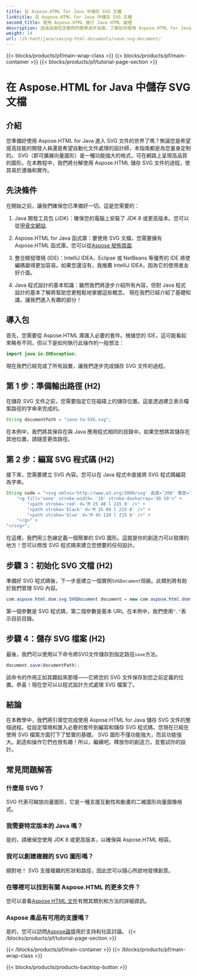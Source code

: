 ```yaml
---
title: 在 Aspose.HTML for Java 中儲存 SVG 文檔
linktitle: 在 Aspose.HTML for Java 中儲存 SVG 文檔
second_title: 使用 Aspose.HTML 進行 Java HTML 處理
description: 透過這個包含範例的簡單逐步指南，了解如何使用 Aspose.HTML for Java 儲存 SVG 文件。
weight: 14
url: /zh-hant/java/saving-html-documents/save-svg-document/
---
```


{{< blocks/products/pf/main-wrap-class >}}
{{< blocks/products/pf/main-container >}}
{{< blocks/products/pf/tutorial-page-section >}}

# 在 Aspose.HTML for Java 中儲存 SVG 文檔

## 介紹
您準備好使用 Aspose.HTML for Java 進入 SVG 文件的世界了嗎？無論您是希望提高技能的開發人員還是希望自動化文件處理的設計師，本指南都是為您量身定制的。 SVG（即可擴展向量圖形）是一種功能強大的格式，可在網路上呈現高品質的圖形。在本教程中，我們將分解使用 Aspose.HTML 儲存 SVG 文件的過程，使其易於遵循和實作。
## 先決條件
在開始之前，讓我們確保您已準備好一切。這是您需要的：
1.  Java 開發工具包 (JDK)：確保您的電腦上安裝了 JDK 8 或更高版本。您可以從[甲骨文網站](https://www.oracle.com/java/technologies/javase-jdk11-downloads.html).
  
2. Aspose.HTML for Java 函式庫：要使用 SVG 文檔，您需要擁有 Aspose.HTML 函式庫。您可以從[Aspose 發佈頁面](https://releases.aspose.com/html/java/).
3. 整合開發環境 (IDE)：IntelliJ IDEA、Eclipse 或 NetBeans 等優秀的 IDE 將使編碼變得更加容易。如果您還沒有，我推薦 IntelliJ IDEA，因為它的使用者友好介面。
4. Java 程式設計的基本知識：雖然我們將逐步介紹所有內容，但對 Java 程式設計的基本了解將幫助您更輕鬆地掌握這些概念。
現在我們已經介紹了基礎知識，讓我們進入有趣的部分！
## 導入包
首先，您需要從 Aspose.HTML 庫匯入必要的套件。根據您的 IDE，這可能看起來略有不同，但以下是如何執行此操作的一般想法：
```java
import java.io.IOException;
```

現在我們已經完成了所有設置，讓我們逐步完成儲存 SVG 文件的過程。
## 第 1 步：準備輸出路徑 (H2)
在儲存 SVG 文件之前，您需要指定它在磁碟上的儲存位置。這是透過建立表示檔案路徑的字串來完成的。
```java
String documentPath = "save-to-SVG.svg";
```
在本例中，我們將其保存在與 Java 應用程式相同的目錄中。如果您想將其儲存在其他位置，請隨意更改路徑。
## 第 2 步：編寫 SVG 程式碼 (H2)
接下來，您需要建立 SVG 內容。您可以在 Java 程式中直接將 SVG 程式碼編寫為字串。
```java
String code = "<svg xmlns='http://www.w3.org/2000/svg' 高度='200' 寬度='300'>" +
    "<g fill='none' stroke-width= '10' stroke-dasharray='30 10'>" +
        "<path stroke='red' d='M 25 40 l 215 0' />" +
        "<path stroke='black' d='M 35 80 l 215 0' />" +
        "<path stroke='blue' d='M 45 120 l 215 0' />" +
    "</g>" +
"</svg>";
```
在這裡，我們用三色線定義一個簡單的 SVG 圖形。這就是你的創造力可以發揮的地方！您可以修改 SVG 程式碼來建立您想要的任何設計。
## 步驟 3：初始化 SVG 文檔 (H2)
準備好 SVG 程式碼後，下一步是建立一個實例`SVGDocument`班級。此類別將有助於我們管理 SVG 內容。
```java
com.aspose.html.dom.svg.SVGDocument document = new com.aspose.html.dom.svg.SVGDocument(code, ".");
```
第一個參數是 SVG 程式碼，第二個參數是基本 URI。在本例中，我們使用`"."`表示目前目錄。
## 步驟 4：儲存 SVG 檔案 (H2)
最後，我們可以使用以下命令將SVG文件儲存到指定路徑`save`方法。
```java
document.save(documentPath);
```
該命令的作用正如其聽起來那樣——它將您的 SVG 文件保存到您之前定義的位置。恭喜！現在您可以以程式設計方式處理 SVG 檔案了。
## 結論
在本教學中，我們將引導您完成使用 Aspose.HTML for Java 儲存 SVG 文件的整個過程。從設定環境和匯入必要的套件到編寫和儲存 SVG 程式碼，您現在已經在使用 SVG 檔案方面打下了堅實的基礎。 SVG 圖形不僅功能強大，而且功能強大。創造和操作它們也很有趣！所以，繼續吧，釋放你的創造力，並嘗試你的設計。
## 常見問題解答
### 什麼是 SVG？
SVG 代表可縮放向量圖形，它是一種支援互動性和動畫的二維圖形向量圖像格式。
### 我需要特定版本的 Java 嗎？
是的，請確保您使用 JDK 8 或更高版本，以確保與 Aspose.HTML 相容。
### 我可以創建複雜的 SVG 圖形嗎？
絕對地！ SVG 支援複雜的形狀和路徑，因此您可以隨心所欲地發揮創意。
### 在哪裡可以找到有關 Aspose.HTML 的更多文件？
您可以查看[Aspose HTML 文件](https://reference.aspose.com/html/java/)有關其類別和方法的詳細資訊。
### Aspose 產品有可用的支援嗎？
是的，您可以訪問[Aspose論壇](https://forum.aspose.com/c/html/29)用於支持和社區討論。
{{< /blocks/products/pf/tutorial-page-section >}}

{{< /blocks/products/pf/main-container >}}
{{< /blocks/products/pf/main-wrap-class >}}

{{< blocks/products/products-backtop-button >}}
